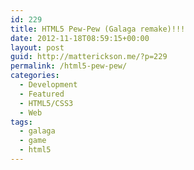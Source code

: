 ```yaml
---
id: 229
title: HTML5 Pew-Pew (Galaga remake)!!!
date: 2012-11-18T08:59:15+00:00
layout: post
guid: http://matterickson.me/?p=229
permalink: /html5-pew-pew/
categories:
  - Development
  - Featured
  - HTML5/CSS3
  - Web
tags:
  - galaga
  - game
  - html5
---
```

<link href="https://rawgithub.com/Mutmatt/Pew-Pew/v1.0/css/bootstrap-responsive.min.css" type="spreadsheet" />

<link href='https://fonts.googleapis.com/css?family=Iceland' rel='stylesheet' type='text/css' />
<script src="https://raw.githubusercontent.com/Mutmatt/Pew-Pew/tree/deprecated/js/bootstrap.min.js"/>
<script src="https://raw.githubusercontent.com/Mutmatt/Pew-Pew/tree/deprecated/js/boss_weapon.js"/>
<script src="https://raw.githubusercontent.com/Mutmatt/Pew-Pew/tree/deprecated/js/galaga.js"/>
<script src="https://raw.githubusercontent.com/Mutmatt/Pew-Pew/tree/deprecated/js/jquery.min.js"/>

<div class="footer" align="center">
  <h1 class="text-info">
    Key Buttons
  </h1>
  
  <p>
    <b style="color:red;">Arrow Keys or Mouse</b>: Move <br /> &#8216;<b style="color:red;">Space</b>&#8216;: Shoot <br /> &#8216;<b style="color:red;">z</b>&#8216;: Bomb <br /> &#8216;<b style="color:red;">x</b>&#8216;: Shotgun <br /> &#8216;<b style="color:red;">c</b>&#8216;: Shield <br /> &#8216;<b style="color:red;">Shift</b>&#8216; + &#8216;<b style="color:red;">Arrow</b>&#8216;: Bullet Control<br />
  </p>
</div><canvas id="galaga_canvas" width="400" height="400" style="background-color:black;" tabindex='1'></canvas>


<div id="img_source" style="display:none;">
  <img id="bad1" src="https://raw.githubusercontent.com/Mutmatt/Pew-Pew/tree/deprecated/bad2.png?w=750" data-recalc-dims="1" />
  <img id="bad2" src="https://raw.githubusercontent.com/Mutmatt/Pew-Pew/tree/deprecated/bad3.png?w=750" data-recalc-dims="1" />
  <img id="bad3" src="https://raw.githubusercontent.com/Mutmatt/Pew-Pew/tree/deprecated/bad1.png?w=750" data-recalc-dims="1" />
  <img id="good" src="https://raw.githubusercontent.com/Mutmatt/Pew-Pew/tree/deprecated/good.png?w=750" data-recalc-dims="1" />
  <img id="suri" src="https://raw.githubusercontent.com/Mutmatt/Pew-Pew/tree/deprecated/suri.png?w=750" data-recalc-dims="1" />
  <img id="vim" src="https://raw.githubusercontent.com/Mutmatt/Pew-Pew/tree/deprecated/vim.png?w=750" data-recalc-dims="1" />
  <img id="laser" src="https://raw.githubusercontent.com/Mutmatt/Pew-Pew/tree/deprecated/laser1.png?resize=40%2C24"  data-recalc-dims="1" />
  <img id="boss" src="https://raw.githubusercontent.com/Mutmatt/Pew-Pew/tree/deprecated/bc.png?resize=90%2C70"  data-recalc-dims="1" />
  <img id="explosion" src="https://raw.githubusercontent.com/Mutmatt/Pew-Pew/tree/deprecated/explosion1.png?w=750" data-recalc-dims="1" />
</div>
<audio id="sound0">
<source src="https://raw.githubusercontent.com/Mutmatt/Pew-Pew/tree/deprecated/galaga0.mp3"></source>
<source src="https://raw.githubusercontent.com/Mutmatt/Pew-Pew/tree/deprecated/galaga0.wav"></source> Your browser doesn&#8217;t support our audio files </audio> <audio id="sound1">
<source src="https://raw.githubusercontent.com/Mutmatt/Pew-Pew/tree/deprecated/galaga1.mp3"></source>
<source src="https://raw.githubusercontent.com/Mutmatt/Pew-Pew/tree/deprecated/galaga1.wav"></source> Your browser doesn&#8217;t support our audio files </audio> <audio id="sound2">
<source src="https://raw.githubusercontent.com/Mutmatt/Pew-Pew/tree/deprecated/galaga2.mp3"></source>
<source src="https://raw.githubusercontent.com/Mutmatt/Pew-Pew/tree/deprecated/galaga2.wav"></source> Your browser doesn&#8217;t support our audio files </audio> <audio id="sound3">
<source src="https://raw.githubusercontent.com/Mutmatt/Pew-Pew/tree/deprecated/galaga3.mp3"></source>
<source src="https://raw.githubusercontent.com/Mutmatt/Pew-Pew/tree/deprecated/galaga3.wav"></source> Your browser doesn&#8217;t support our audio files </audio> <audio id="sound4">
<source src="https://raw.githubusercontent.com/Mutmatt/Pew-Pew/tree/deprecated/galaga4.mp3"></source>
<source src="https://raw.githubusercontent.com/Mutmatt/Pew-Pew/tree/deprecated/galaga4.wav"></source> Your browser doesn&#8217;t support our audio files </audio> <audio id="sound5">
<source src="https://raw.githubusercontent.com/Mutmatt/Pew-Pew/tree/deprecated/galaga5.mp3"></source>
<source src="https://raw.githubusercontent.com/Mutmatt/Pew-Pew/tree/deprecated/galaga5.wav"></source> Your browser doesn&#8217;t support our audio files </audio> <audio id="sound6">
<source src="https://raw.githubusercontent.com/Mutmatt/Pew-Pew/tree/deprecated/galaga6.mp3"></source>
<source src="https://raw.githubusercontent.com/Mutmatt/Pew-Pew/tree/deprecated/galaga6.wav"></source> Your browser doesn&#8217;t support our audio files </audio> <audio id="sound7">
<source src="https://raw.githubusercontent.com/Mutmatt/Pew-Pew/tree/deprecated/galaga7.mp3"></source>
<source src="https://raw.githubusercontent.com/Mutmatt/Pew-Pew/tree/deprecated/galaga7.wav"></source> Your browser doesn&#8217;t support our audio files </audio> <audio id="sound8">
<source src="https://raw.githubusercontent.com/Mutmatt/Pew-Pew/tree/deprecated/galaga8.mp3"></source>
<source src="https://raw.githubusercontent.com/Mutmatt/Pew-Pew/tree/deprecated/galaga8.wav"></source> Your browser doesn&#8217;t support our audio files </audio> <audio id="sound9">
<source src="https://raw.githubusercontent.com/Mutmatt/Pew-Pew/tree/deprecated/galaga9.mp3"></source>
<source src="https://raw.githubusercontent.com/Mutmatt/Pew-Pew/tree/deprecated/galaga9.wav"></source> Your browser doesn&#8217;t support our audio files </audio> <audio id="sound11">
<source src="https://raw.githubusercontent.com/Mutmatt/Pew-Pew/tree/deprecated/galaga11.mp3"></source>
<source src="https://raw.githubusercontent.com/Mutmatt/Pew-Pew/tree/deprecated/galaga11.wav"></source> Your browser doesn&#8217;t support our audio files </audio> <audio id="sound12">
<source src="https://raw.githubusercontent.com/Mutmatt/Pew-Pew/tree/deprecated/galaga12.mp3"></source>
<source src="https://raw.githubusercontent.com/Mutmatt/Pew-Pew/tree/deprecated/galaga12.wav"></source> Your browser doesn&#8217;t support our audio files </audio> <audio id="sound13">
<source src="https://raw.githubusercontent.com/Mutmatt/Pew-Pew/tree/deprecated/galaga13.mp3"></source>
<source src="https://raw.githubusercontent.com/Mutmatt/Pew-Pew/tree/deprecated/galaga13.wav"></source> Your browser doesn&#8217;t support our audio files </audio> <audio id="sound14">
<source src="https://raw.githubusercontent.com/Mutmatt/Pew-Pew/tree/deprecated/galaga14.mp3"></source>
<source src="https://raw.githubusercontent.com/Mutmatt/Pew-Pew/tree/deprecated/galaga14.wav"></source> Your browser doesn&#8217;t support our audio files </audio> This project is also available on 

<a href="https://github.com/Mutmatt/Pew-Pew" title="HTML5 Galaga" rel="external" target="_blank">GitHub:Mutmatt/Pew-Pew</a>  


  
Special thanks go out to:
  
Weapon Upgrades: <a href="https://plus.google.com/111302679105358219806/about" target="_blank">SeongJae Park</a>
  
Sound Effect: <a href="https://plus.google.com/106958385030616827332/about" target="_blank">Haebin Yoon</a>
  
Recover The Original Motion: <a href="https://plus.google.com/111516089306509884557/about" target="_blank">JongYoon Lim</a>
  
Boss Stage: <a href="https://plus.google.com/107621265594457706915/about" target="_blank">Lee WonJae</a>